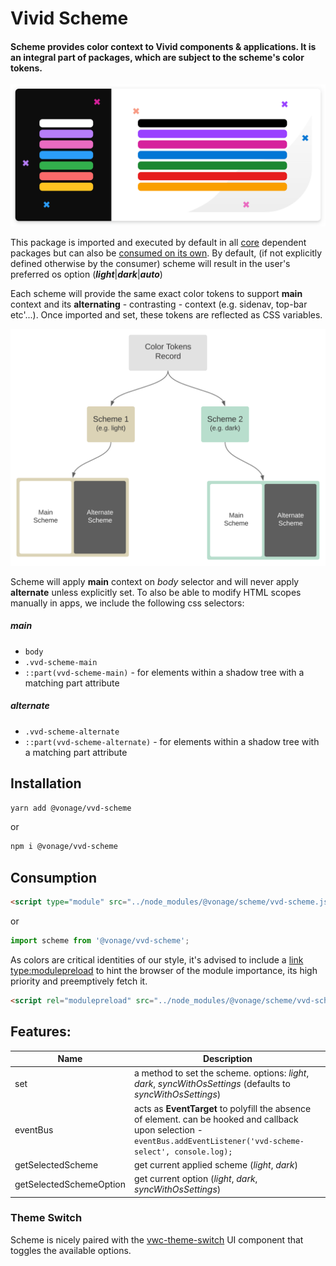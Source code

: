 
# Vivid Scheme

#### Scheme provides color context to Vivid components & applications. It is an integral part of packages, which are subject to the scheme's color tokens.

![Scheme Featured Image](assets/images/scheme-featured-image.svg)

This package is imported and executed by default in all [core](/common/core) dependent packages but can also be [consumed on its own](#installation).
By default, (if not explicitly defined otherwise by the consumer) scheme will result in the user's preferred os option (***light***|***dark***|***auto***)
  
Each scheme will provide the same exact color tokens to support **main** context and its **alternating** - contrasting - context (e.g. sidenav, top-bar etc'...). Once imported and set, these tokens are reflected as CSS variables.

![Scheme graph](assets/images/scheme-flow-diagram.svg)

Scheme will apply **main** context on _body_ selector and will never apply **alternate** unless explicitly set.
To also be able to modify HTML scopes manually in apps, we include the following css selectors:
##### main
- `body`
- `.vvd-scheme-main`
- `::part(vvd-scheme-main)` - for elements within a shadow tree with a matching part attribute
##### alternate
- `.vvd-scheme-alternate`
- `::part(vvd-scheme-alternate)` - for elements within a shadow tree with a matching part attribute

## Installation

```bash
yarn add @vonage/vvd-scheme
```
or
```bash
npm i @vonage/vvd-scheme
```

## Consumption

```html
<script type="module" src="../node_modules/@vonage/scheme/vvd-scheme.js"></script>
```
or
```js
import scheme from '@vonage/vvd-scheme';
```

As colors are critical identities of our style, it's advised to include a [link type:modulepreload](https://developer.mozilla.org/en-US/docs/Web/HTML/Link_types/modulepreload) to hint the browser of the module importance, its high priority and preemptively fetch it.
```html
<script rel="modulepreload" src="../node_modules/@vonage/scheme/vvd-scheme.js"></script>
```

## Features:

| Name                    | Description |
|-------------------------|-------------|
| set                     | a method to set the scheme. options: _light_, _dark_, _syncWithOsSettings_ (defaults to _syncWithOsSettings_) |
| eventBus                | acts as **EventTarget** to polyfill the absence of element. can be hooked and callback upon selection - `eventBus.addEventListener('vvd-scheme-select', console.log);`  |
| getSelectedScheme       | get current applied scheme (_light_, _dark_)|
| getSelectedSchemeOption | get current option (_light_, _dark_, _syncWithOsSettings_) |


### Theme Switch

Scheme is nicely paired with the [vwc-theme-switch](/components/theme-switch) UI component that toggles the available options.
